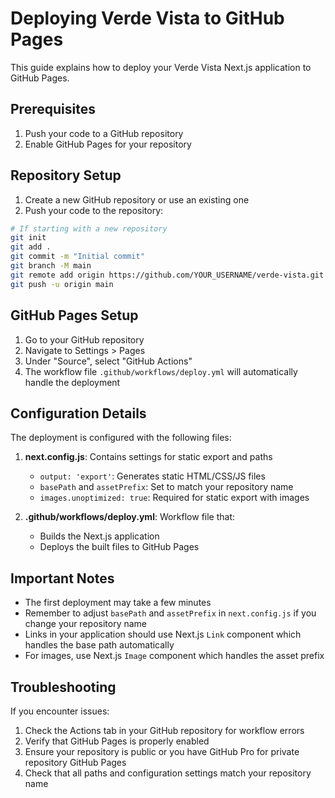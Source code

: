 # Deploying Verde Vista to GitHub Pages

This guide explains how to deploy your Verde Vista Next.js application to GitHub Pages.

## Prerequisites

1. Push your code to a GitHub repository
2. Enable GitHub Pages for your repository

## Repository Setup

1. Create a new GitHub repository or use an existing one
2. Push your code to the repository:

```bash
# If starting with a new repository
git init
git add .
git commit -m "Initial commit"
git branch -M main
git remote add origin https://github.com/YOUR_USERNAME/verde-vista.git
git push -u origin main
```

## GitHub Pages Setup

1. Go to your GitHub repository
2. Navigate to Settings > Pages
3. Under "Source", select "GitHub Actions"
4. The workflow file `.github/workflows/deploy.yml` will automatically handle the deployment

## Configuration Details

The deployment is configured with the following files:

1. **next.config.js**: Contains settings for static export and paths
   - `output: 'export'`: Generates static HTML/CSS/JS files
   - `basePath` and `assetPrefix`: Set to match your repository name
   - `images.unoptimized: true`: Required for static export with images

2. **.github/workflows/deploy.yml**: Workflow file that:
   - Builds the Next.js application
   - Deploys the built files to GitHub Pages

## Important Notes

- The first deployment may take a few minutes
- Remember to adjust `basePath` and `assetPrefix` in `next.config.js` if you change your repository name
- Links in your application should use Next.js `Link` component which handles the base path automatically
- For images, use Next.js `Image` component which handles the asset prefix

## Troubleshooting

If you encounter issues:

1. Check the Actions tab in your GitHub repository for workflow errors
2. Verify that GitHub Pages is properly enabled
3. Ensure your repository is public or you have GitHub Pro for private repository GitHub Pages
4. Check that all paths and configuration settings match your repository name 